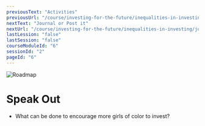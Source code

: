 ```yaml
---
previousText: "Activities"
previousUrl: "/course/investing-for-the-future/inequalities-in-investing/activities"
nextText: "Journal or Post it"
nextUrl: "/course/investing-for-the-future/inequalities-in-investing/journal-or-post-it"
lastLession: "false"
lastSession: "false"
courseModuleId: "6"
sessionId: "2"
pageId: "6"
---
```



![Roadmap](/assets/img/lets-talk-about-it.png)
# Speak Out

- What can be done to encourage more girls of color to invest?